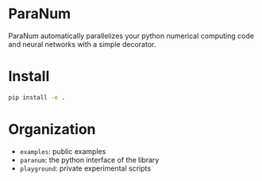ParaNum
=======
ParaNum automatically parallelizes your python numerical computing code and neural networks
with a simple decorator.


Install
=======
```bash
pip install -e .
```


Organization
============
- `examples`: public examples
- `paranum`: the python interface of the library
- `playground`: private experimental scripts


